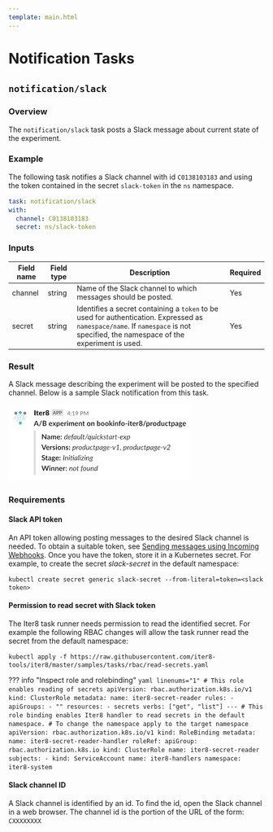 ```yaml
---
template: main.html
---
```


# Notification Tasks

## `notification/slack`

### Overview

The `notification/slack` task posts a Slack message about current state of the experiment.

### Example

The following task notifies a Slack channel with id `C0138103183` and using the token contained in the secret `slack-token` in the `ns` namespace.

```yaml
task: notification/slack
with:
  channel: C0138103183
  secret: ns/slack-token
```

### Inputs

| Field name | Field type | Description | Required |
| ----- | ---- | ----------- | -------- |
| channel | string | Name of the Slack channel to which messages should be posted. | Yes |
| secret | string | Identifies a secret containing a `token` to be used for authentication.  Expressed as `namespace/name`. If `namespace` is not specified, the namespace of the experiment is used. | Yes |

### Result

A Slack message describing the experiment will be posted to the specified channel. Below is a sample Slack notification from this task.

![Sample Slack notificiation](../../images/slack-notification.png)

### Requirements

#### Slack API token

An API token allowing posting messages to the desired Slack channel is needed. To obtain a suitable token, see [Sending messages using Incoming Webhooks](https://api.slack.com/messaging/webhooks). Once you have the token, store it in a Kubernetes secret. For example, to create the secret _slack-secret_ in the default namespace:

```shell
kubectl create secret generic slack-secret --from-literal=token=<slack token>
```

#### Permission to read secret with Slack token

The Iter8 task runner needs permission to read the identified secret. For example the following RBAC changes will allow the task runner read the secret from the default namespace:

```shell
kubectl apply -f https://raw.githubusercontent.com/iter8-tools/iter8/master/samples/tasks/rbac/read-secrets.yaml
```

??? info "Inspect role and rolebinding"
    ```yaml linenums="1"
    # This role enables reading of secrets
    apiVersion: rbac.authorization.k8s.io/v1
    kind: ClusterRole
    metadata:
      name: iter8-secret-reader
    rules:
    - apiGroups:
      - ""
      resources:
      - secrets
      verbs: ["get", "list"]
    ---
    # This role binding enables Iter8 handler to read secrets in the default namespace.
    # To change the namespace apply to the target namespace
    apiVersion: rbac.authorization.k8s.io/v1
    kind: RoleBinding
    metadata:
      name: iter8-secret-reader-handler
    roleRef:
      apiGroup: rbac.authorization.k8s.io
      kind: ClusterRole
      name: iter8-secret-reader
    subjects:
    - kind: ServiceAccount
      name: iter8-handlers
      namespace: iter8-system
    ```

#### Slack channel ID

A Slack channel is identified by an id. To find the id, open the Slack channel in a web browser. The channel id is the portion of the URL of the form: `CXXXXXXXX`
